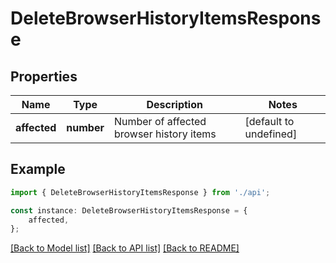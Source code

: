 # DeleteBrowserHistoryItemsResponse


## Properties

Name | Type | Description | Notes
------------ | ------------- | ------------- | -------------
**affected** | **number** | Number of affected browser history items | [default to undefined]

## Example

```typescript
import { DeleteBrowserHistoryItemsResponse } from './api';

const instance: DeleteBrowserHistoryItemsResponse = {
    affected,
};
```

[[Back to Model list]](../README.md#documentation-for-models) [[Back to API list]](../README.md#documentation-for-api-endpoints) [[Back to README]](../README.md)
